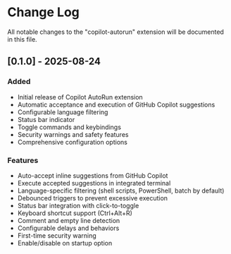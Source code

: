 # Change Log

All notable changes to the "copilot-autorun" extension will be documented in this file.

## [0.1.0] - 2025-08-24

### Added
- Initial release of Copilot AutoRun extension
- Automatic acceptance and execution of GitHub Copilot suggestions
- Configurable language filtering
- Status bar indicator
- Toggle commands and keybindings
- Security warnings and safety features
- Comprehensive configuration options

### Features
- Auto-accept inline suggestions from GitHub Copilot
- Execute accepted suggestions in integrated terminal
- Language-specific filtering (shell scripts, PowerShell, batch by default)
- Debounced triggers to prevent excessive execution
- Status bar integration with click-to-toggle
- Keyboard shortcut support (Ctrl+Alt+R)
- Comment and empty line detection
- Configurable delays and behaviors
- First-time security warning
- Enable/disable on startup option
